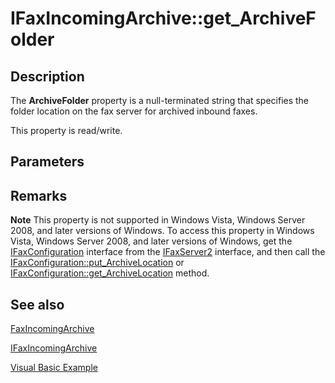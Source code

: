 # IFaxIncomingArchive::get_ArchiveFolder

## Description

The **ArchiveFolder** property is a null-terminated string that specifies the folder location on the fax server for archived inbound faxes.

This property is read/write.

## Parameters

## Remarks

**Note** This property is not supported in Windows Vista, Windows Server 2008, and later versions of Windows. To access this property in Windows Vista, Windows Server 2008, and later versions of Windows, get the [IFaxConfiguration](https://learn.microsoft.com/previous-versions/windows/desktop/api/faxcomex/nn-faxcomex-ifaxconfiguration) interface from the [IFaxServer2](https://learn.microsoft.com/previous-versions/windows/desktop/api/faxcomex/nn-faxcomex-ifaxserver2) interface, and then call the [IFaxConfiguration::put_ArchiveLocation](https://learn.microsoft.com/previous-versions/windows/desktop/fax/-mfax-faxconfiguration-archivelocation-vb) or [IFaxConfiguration::get_ArchiveLocation](https://learn.microsoft.com/previous-versions/windows/desktop/fax/-mfax-faxconfiguration-archivelocation-vb) method.

## See also

[FaxIncomingArchive](https://learn.microsoft.com/previous-versions/windows/desktop/fax/-mfax-faxincomingarchive)

[IFaxIncomingArchive](https://learn.microsoft.com/previous-versions/windows/desktop/api/faxcomex/nn-faxcomex-ifaxincomingarchive)

[Visual Basic Example](https://learn.microsoft.com/previous-versions/windows/desktop/fax/-mfax-opening-a-fax-from-the-incoming-archive)